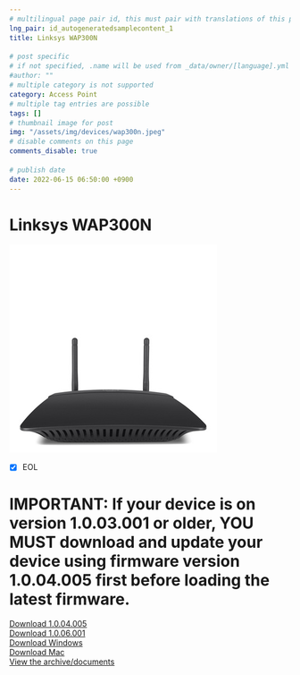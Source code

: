 ```yaml
---
# multilingual page pair id, this must pair with translations of this page. (This name must be unique)
lng_pair: id_autogeneratedsamplecontent_1
title: Linksys WAP300N

# post specific
# if not specified, .name will be used from _data/owner/[language].yml
#author: ""
# multiple category is not supported
category: Access Point
# multiple tag entries are possible
tags: []
# thumbnail image for post
img: "/assets/img/devices/wap300n.jpeg"
# disable comments on this page
comments_disable: true

# publish date
date: 2022-06-15 06:50:00 +0900
---
```

# Linksys WAP300N
<img src="/assets/img/devices/wap300n.jpeg">

- [X] EOL<br>
# IMPORTANT:  If your device is on version 1.0.03.001 or older, YOU MUST download and update your device using firmware version 1.0.04.005 first before loading the latest firmware.
[Download 1.0.04.005](https://github.com/wrt54g/firmware/blob/main/files/wap300n/FW_WAP300N_v1.0.04.005_20160310.bin?raw=true)<br>
[Download 1.0.06.001](https://github.com/wrt54g/firmware/blob/main/files/wap300n/FW_WAP300N_v1.0.06.001_20180126.gpg.bin?raw=true)<br>
[Download Windows](https://github.com/wrt54g/firmware/blob/main/files/wap300n/WAP300N_Win_Setup_v1.3.0.0.zip?raw=true)<br>
[Download Mac](https://github.com/wrt54g/firmware/blob/main/files/wap300n/WAP300N_Mac_Setup_v1.0.1.5%2C0.zip)<br>
[View the archive/documents](https://github.com/wrt54g/firmware/tree/main/files/wap300n)
